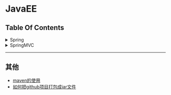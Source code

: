 JavaEE
==


## Table Of Contents
<details>
<summary>Spring</summary>

<details>
<summary>Spring入门</summary>

* [什么是Spring](spring/spring#什么是Spring)
* [idea创建spring工程](spring/spring#idea创建spring工程)
* [spring中的bean配置](spring/spring#spring中的bean配置)
    * [IOC容器(DI容器)](spring/spring#IOC容器DI容器)
    * [配置bean](spring/spring#配置bean)
        * [基于xml文件配置bean，即spring配置文件配置bean](spring/spring#基于xml文件配置bean即spring配置文件配置bean)
    * [spring IOC容器](spring/spring#spring-IOC容器)
    * [ApplicationContext](spring/spring#ApplicationContext)
    * [从IOC容器中获取bean实例](spring/spring#从IOC容器中获取bean实例)
    * [依赖注入的方式](spring/spring#依赖注入的方式)
    * [引用其他bean](spring/spring#引用其他bean)
    * [内部bean](spring/spring#内部bean)
    * [null值属性](spring/spring#null值属性)
    * [级联属性](spring/spring#级联属性)
    * [集合属性](spring/spring#集合属性)
    * [使用p命名空间](spring/spring#使用p命名空间)
    * [继承bean配置](spring/spring#继承bean配置)
    * [xml配置bean自动装配](spring/spring#xml配置bean自动装配)
    * [继承bean配置](spring/spring#继承bean配置)
    * [依赖bean配置](spring/spring#依赖bean配置)
    * [scope属性配置bean的作用域](spring/spring#scope属性配置bean的作用域)
    * [使用外部属性文件](spring/spring#使用外部属性文件)
    * [SpEL](spring/spring#SpEL)
* [IOC容器中的bean的生命周期方法](spring/spring#IOC容器中的bean的生命周期方法)
* [创建bean后置处理器](spring/spring#创建bean后置处理器)
* [通过注解扫描组件](spring/spring#通过注解扫描组件)
* [整合多个配置文件](spring/spring#整合多个配置文件)
</details>

* Spring AOP
    * [Spring AOP](spring/spring2#Spring-AOP)
    * [普通版AOP动态代理](spring/spring2#普通版AOP动态代理)
    * [AOP相关术语](spring/spring2#AOP相关术语)
    * [AspectJ](spring/spring2#AspectJ)
        * [启用AspectJ注解支持](spring/spring2#启用AspectJ注解支持)
        * [用AspectJ注解声明切面](spring/spring2#用AspectJ注解声明切面)
    * [AspectJ切入点表达式](spring/spring2#AspectJ切入点表达式)
    * [指定切面的优先级](spring/spring2#指定切面的优先级)
    * [基于xml配置声明切面](spring/spring2#基于xml配置声明切面)

* Spring对JDBC的支持
    * [JdbcTemplate](spring/spring3#JdbcTemplate)
        * [简化JdbcTemplate查询](spring/spring3#简化JdbcTemplate查询)
        * [注入JDBC模板配置](spring/spring3#注入JDBC模板配置)
        * [JdbcTemplate数据库操作](spring/spring3#JdbcTemplate数据库操作)
        * [在JdbcTemplate中使用具名参数](spring/spring3#在JdbcTemplate中使用具名参数)
        * [JdbcTemplate级联属性解决方法，重写RowMapper方法，见示例queryAllEmployees()](SpringMVC/springMVC4/src/com/java/curd/daoImpl/EmployeeDaoImpl.java)
    * [Spring对sql事务管理](spring/spring3#Spring对sql事务管理)
    * [用@Transactional注解声明式地管理事务](spring/spring3#用@Transactional注解声明式地管理事务)
        * [事务传播属性](spring/spring3#事务传播属性)
        * [事务隔离级别、异常回滚控制、readOnly指定事务是否为只读、事务超时控制](spring/spring3#事务隔离级别异常回滚控制readOnly指定事务是否为只读事务超时控制)
    * [xml配置声明式管理事务](spring/spring3#xml配置声明式管理事务)

* Spring与Hibernate整合
    * [环境要求](spring/spring4#环境要求)
    * [整合操作步骤](spring/spring4#整合操作步骤)

* [web中使用Spring](spring/spring5/README.md)

* Spring与Struts2整合
    * [整合目的](spring/spring6#整合目的)
    * [整合步骤](spring/spring6#整合步骤)
    * [整合的工作原理](spring/spring6#整合的工作原理)
</details>

<details>
<summary>SpringMVC</summary>

* [SpringMVC概述](readme/SpringMVC.md#SpringMVC概述)
* [SpringMVC的HelloWorld](readme/SpringMVC.md#SpringMVC的HelloWorld)
* [使用@RequestMapping映射请求路径](readme/SpringMVC.md#使用@RequestMapping映射请求路径)
    * [@RequestMapping属性params和headers支持简单的表达式](readme/SpringMVC.md#@RequestMapping属性params和headers支持简单的表达式)
    * [@RequestMapping可映射请求参数、请求方法或请求头](readme/SpringMVC.md#@RequestMapping可映射请求参数请求方法或请求头)
    * [@RequestMapping的path支持ant风格的匹配符](readme/SpringMVC.md#@RequestMapping的path支持ant风格的匹配符)
    * [@PathVariable获取路径变量(映射URL绑定的占位符)](readme/SpringMVC.md#@PathVariable获取路径变量映射URL绑定的占位符)
* [映射请求参数、请求头、Cookie](readme/SpringMVC.md#映射请求参数请求头Cookie)
    * [@RequestParam映射请求参数](readme/SpringMVC.md#@RequestParam映射请求参数)
    * [@RequestHeader映射请求头](readme/SpringMVC.md#@RequestHeader映射请求头)
    * [@CookieValue映射Cookie](readme/SpringMVC.md#@CookieValue映射Cookie)
* [使用POJO(bean)对象绑定请求参数值](readme/SpringMVC.md#使用POJObean对象绑定请求参数值)
* [使用Servlet API作为入参](readme/SpringMVC.md#使用Servlet-API作为入参)
* [处理模型数据](readme/SpringMVC.md#处理模型数据)
* [视图和视图解析器](readme/SpringMVC.md#视图和视图解析器)
    * [直接转发的页面](readme/SpringMVC.md#直接转发的页面)
    * [Excel视图](readme/SpringMVC.md#Excel视图)
    * [redirect302重定向和forward转发](readme/SpringMVC.md#redirect302重定向和forward转发)
* [REST](readme/SpringMVC.md#REST)
    * [REST特点](readme/SpringMVC.md#REST特点)
* [RESTful的CRUD](readme/SpringMVC.md#RESTful的CRUD)
    * [客户端如何用POST请求来转为PUT、DELETE请求](readme/SpringMVC.md#客户端如何用POST请求来转为PUTDELETE请求)
* [SpringMVC的form标签](readme/SpringMVC.md#SpringMVC的form标签)
* [处理静态资源](readme/SpringMVC.md#处理静态资源)
* [数据转换、数据格式化、数据校验](readme/SpringMVC.md#数据转换数据格式化数据校验)
    * [数据绑定流程](readme/SpringMVC.md#数据绑定流程)
    * [自定义数据类型转换](readme/SpringMVC.md#自定义数据类型转换)
    * [关于\<mvc:annotation-driven />](readme/SpringMVC.md#关于mvcannotation-driven-/)
    * [@InitBinder](readme/SpringMVC.md#@InitBinder)
    * [数据格式化](readme/SpringMVC.md#数据格式化)
        * [日期格式化](readme/SpringMVC.md#日期格式化)
    * [数值格式化](readme/SpringMVC.md#数值格式化)
    * [数据校验](readme/SpringMVC.md#数据校验)
    * [SpringMVC数据校验](readme/SpringMVC.md#SpringMVC数据校验)
    * [提示消息国际化](readme/SpringMVC.md#提示消息国际化)
* [HttpMessageConverter处理JSON](readme/SpringMVC.md#HttpMessageConverter处理JSON)
    * [JackSon处理JSON](readme/SpringMVC.md#JackSon处理JSON)
* [i18n国际化](readme/SpringMVC.md#i18n国际化)
    * [本地化解析器和本地化拦截器](readme/SpringMVC.md#本地化解析器和本地化拦截器)
* [文件的上传](readme/SpringMVC.md#文件的上传)
* [自定义拦截器](readme/SpringMVC.md#自定义拦截器)
* [异常处理](readme/SpringMVC.md#异常处理)
* [SpringMVC的运行流程](readme/SpringMVC.md#SpringMVC的运行流程)
* [Spring与SpringMVC整合](readme/SpringMVC.md#Spring与SpringMVC整合)
* [SpringMVC与Struts2对比](readme/SpringMVC.md#SpringMVC与Struts2对比)
</details>

***
## 其他
* [maven的使用](./readme/maven的使用.md)
* [如何把github项目打包成jar文件](./readme/如何把github项目打包成jar文件.md)